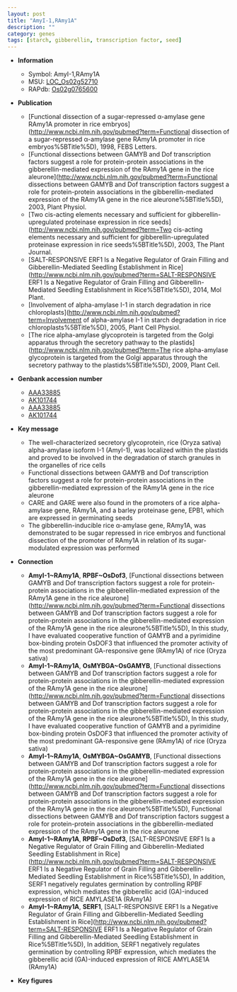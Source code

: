 ```yaml
---
layout: post
title: "AmyI-1,RAmy1A"
description: ""
category: genes
tags: [starch, gibberellin, transcription factor, seed]
---
```


* **Information**  
    + Symbol: AmyI-1,RAmy1A  
    + MSU: [LOC_Os02g52710](http://rice.plantbiology.msu.edu/cgi-bin/ORF_infopage.cgi?orf=LOC_Os02g52710)  
    + RAPdb: [Os02g0765600](http://rapdb.dna.affrc.go.jp/viewer/gbrowse_details/irgsp1?name=Os02g0765600)  

* **Publication**  
    + [Functional dissection of a sugar-repressed α-amylase gene RAmy1A promoter in rice embryos](http://www.ncbi.nlm.nih.gov/pubmed?term=Functional dissection of a sugar-repressed α-amylase gene RAmy1A promoter in rice embryos%5BTitle%5D), 1998, FEBS Letters.
    + [Functional dissections between GAMYB and Dof transcription factors suggest a role for protein-protein associations in the gibberellin-mediated expression of the RAmy1A gene in the rice aleurone](http://www.ncbi.nlm.nih.gov/pubmed?term=Functional dissections between GAMYB and Dof transcription factors suggest a role for protein-protein associations in the gibberellin-mediated expression of the RAmy1A gene in the rice aleurone%5BTitle%5D), 2003, Plant Physiol.
    + [Two cis-acting elements necessary and sufficient for gibberellin-upregulated proteinase expression in rice seeds](http://www.ncbi.nlm.nih.gov/pubmed?term=Two cis-acting elements necessary and sufficient for gibberellin-upregulated proteinase expression in rice seeds%5BTitle%5D), 2003, The Plant Journal.
    + [SALT-RESPONSIVE ERF1 Is a Negative Regulator of Grain Filling and Gibberellin-Mediated Seedling Establishment in Rice](http://www.ncbi.nlm.nih.gov/pubmed?term=SALT-RESPONSIVE ERF1 Is a Negative Regulator of Grain Filling and Gibberellin-Mediated Seedling Establishment in Rice%5BTitle%5D), 2014, Mol Plant.
    + [Involvement of alpha-amylase I-1 in starch degradation in rice chloroplasts](http://www.ncbi.nlm.nih.gov/pubmed?term=Involvement of alpha-amylase I-1 in starch degradation in rice chloroplasts%5BTitle%5D), 2005, Plant Cell Physiol.
    + [The rice alpha-amylase glycoprotein is targeted from the Golgi apparatus through the secretory pathway to the plastids](http://www.ncbi.nlm.nih.gov/pubmed?term=The rice alpha-amylase glycoprotein is targeted from the Golgi apparatus through the secretory pathway to the plastids%5BTitle%5D), 2009, Plant Cell.

* **Genbank accession number**  
    + [AAA33885](http://www.ncbi.nlm.nih.gov/nuccore/AAA33885)
    + [AK101744](http://www.ncbi.nlm.nih.gov/nuccore/AK101744)
    + [AAA33885](http://www.ncbi.nlm.nih.gov/nuccore/AAA33885)
    + [AK101744](http://www.ncbi.nlm.nih.gov/nuccore/AK101744)

* **Key message**  
    + The well-characterized secretory glycoprotein, rice (Oryza sativa) alpha-amylase isoform I-1 (AmyI-1), was localized within the plastids and proved to be involved in the degradation of starch granules in the organelles of rice cells
    + Functional dissections between GAMYB and Dof transcription factors suggest a role for protein-protein associations in the gibberellin-mediated expression of the RAmy1A gene in the rice aleurone
    + CARE and GARE were also found in the promoters of a rice alpha-amylase gene, RAmy1A, and a barley proteinase gene, EPB1, which are expressed in germinating seeds
    + The gibberellin-inducible rice α-amylase gene, RAmy1A, was demonstrated to be sugar repressed in rice embryos and functional dissection of the promoter of RAmy1A in relation of its sugar-modulated expression was performed

* **Connection**  
    + __AmyI-1~RAmy1A__, __RPBF~OsDof3__, [Functional dissections between GAMYB and Dof transcription factors suggest a role for protein-protein associations in the gibberellin-mediated expression of the RAmy1A gene in the rice aleurone](http://www.ncbi.nlm.nih.gov/pubmed?term=Functional dissections between GAMYB and Dof transcription factors suggest a role for protein-protein associations in the gibberellin-mediated expression of the RAmy1A gene in the rice aleurone%5BTitle%5D),  In this study, I have evaluated cooperative function of GAMYB and a pyrimidine box-binding protein OsDOF3 that influenced the promoter activity of the most predominant GA-responsive gene (RAmy1A) of rice (Oryza sativa)
    + __AmyI-1~RAmy1A__, __OsMYBGA~OsGAMYB__, [Functional dissections between GAMYB and Dof transcription factors suggest a role for protein-protein associations in the gibberellin-mediated expression of the RAmy1A gene in the rice aleurone](http://www.ncbi.nlm.nih.gov/pubmed?term=Functional dissections between GAMYB and Dof transcription factors suggest a role for protein-protein associations in the gibberellin-mediated expression of the RAmy1A gene in the rice aleurone%5BTitle%5D),  In this study, I have evaluated cooperative function of GAMYB and a pyrimidine box-binding protein OsDOF3 that influenced the promoter activity of the most predominant GA-responsive gene (RAmy1A) of rice (Oryza sativa)
    + __AmyI-1~RAmy1A__, __OsMYBGA~OsGAMYB__, [Functional dissections between GAMYB and Dof transcription factors suggest a role for protein-protein associations in the gibberellin-mediated expression of the RAmy1A gene in the rice aleurone](http://www.ncbi.nlm.nih.gov/pubmed?term=Functional dissections between GAMYB and Dof transcription factors suggest a role for protein-protein associations in the gibberellin-mediated expression of the RAmy1A gene in the rice aleurone%5BTitle%5D), Functional dissections between GAMYB and Dof transcription factors suggest a role for protein-protein associations in the gibberellin-mediated expression of the RAmy1A gene in the rice aleurone
    + __AmyI-1~RAmy1A__, __RPBF~OsDof3__, [SALT-RESPONSIVE ERF1 Is a Negative Regulator of Grain Filling and Gibberellin-Mediated Seedling Establishment in Rice](http://www.ncbi.nlm.nih.gov/pubmed?term=SALT-RESPONSIVE ERF1 Is a Negative Regulator of Grain Filling and Gibberellin-Mediated Seedling Establishment in Rice%5BTitle%5D),  In addition, SERF1 negatively regulates germination by controlling RPBF expression, which mediates the gibberellic acid (GA)-induced expression of RICE AMYLASE1A (RAmy1A)
    + __AmyI-1~RAmy1A__, __SERF1__, [SALT-RESPONSIVE ERF1 Is a Negative Regulator of Grain Filling and Gibberellin-Mediated Seedling Establishment in Rice](http://www.ncbi.nlm.nih.gov/pubmed?term=SALT-RESPONSIVE ERF1 Is a Negative Regulator of Grain Filling and Gibberellin-Mediated Seedling Establishment in Rice%5BTitle%5D),  In addition, SERF1 negatively regulates germination by controlling RPBF expression, which mediates the gibberellic acid (GA)-induced expression of RICE AMYLASE1A (RAmy1A)

* **Key figures**  


